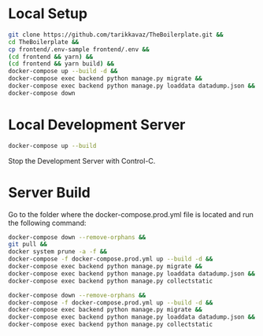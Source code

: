 # Local Setup
```bash
git clone https://github.com/tarikkavaz/TheBoilerplate.git &&
cd TheBoilerplate &&
cp frontend/.env-sample frontend/.env &&
(cd frontend && yarn) &&
(cd frontend && yarn build) &&
docker-compose up --build -d &&
docker-compose exec backend python manage.py migrate &&
docker-compose exec backend python manage.py loaddata datadump.json &&
docker-compose down
```

# Local Development Server
```bash
docker-compose up --build
```
Stop the Development Server with Control-C.

# Server Build

Go to the folder where the docker-compose.prod.yml file is located and run the following command:

```bash
docker-compose down --remove-orphans &&
git pull &&
docker system prune -a -f &&
docker-compose -f docker-compose.prod.yml up --build -d &&
docker-compose exec backend python manage.py migrate &&
docker-compose exec backend python manage.py loaddata datadump.json &&
docker-compose exec backend python manage.py collectstatic
```

```bash
docker-compose down --remove-orphans &&
docker-compose -f docker-compose.prod.yml up --build -d &&
docker-compose exec backend python manage.py migrate &&
docker-compose exec backend python manage.py loaddata datadump.json &&
docker-compose exec backend python manage.py collectstatic
```